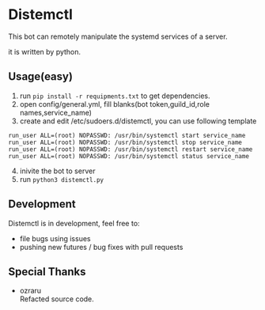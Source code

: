 # Distemctl

This bot can remotely manipulate the systemd services of a server.

it is written by python.

## Usage(easy)

1. run `pip install -r requipments.txt` to get dependencies.
2. open config/general.yml, fill blanks(bot token,guild_id,role names,service_name)
3. create and edit /etc/sudoers.d/distemctl, you can use following template
```
run_user ALL=(root) NOPASSWD: /usr/bin/systemctl start service_name
run_user ALL=(root) NOPASSWD: /usr/bin/systemctl stop service_name
run_user ALL=(root) NOPASSWD: /usr/bin/systemctl restart service_name
run_user ALL=(root) NOPASSWD: /usr/bin/systemctl status service_name
```
4. inivite the bot to server
5. run `python3 distemctl.py`


## Development

Distemctl is in development, feel free to:

* file bugs using issues
* pushing new futures / bug fixes with pull requests

## Special Thanks

* ozraru  
  Refacted source code.
